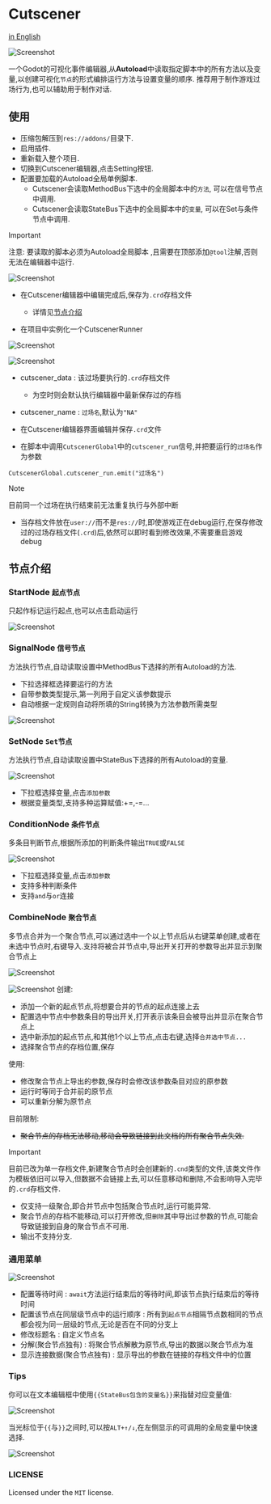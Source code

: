 # Cutscener
[in English](https://github.com/CodePlayK/Godot4-Cutscener/blob/master/README-en.md)

![Screenshot](Cutscener/resource/logo-large.png)

一个Godot的可视化事件编辑器,从**Autoload**中读取指定脚本中的所有方法以及变量,以创建可视化`节点`的形式编排运行方法与设置变量的顺序.
推荐用于制作游戏过场行为,也可以辅助用于制作对话.

## 使用
- 压缩包解压到`res://addons/`目录下.
- 启用插件.
- 重新载入整个项目.
- 切换到Cutscener编辑器,点击Setting按钮.
- 配置要加载的Autoload全局单例脚本.
   - Cutscener会读取MethodBus下选中的全局脚本中的`方法`, 可以在信号节点中调用.
   - Cutscener会读取StateBus下选中的全局脚本中的`变量`, 可以在Set与条件节点中调用.
> [!IMPORTANT]
> 注意: 要读取的脚本必须为Autoload全局脚本 ,且需要在顶部添加`@tool`注解,否则无法在编辑器中运行.

![Screenshot](doc/screenshot/setting-1.png)

- 在Cutscener编辑器中编辑完成后,保存为`.crd`存档文件
   - 详情见[节点介绍](https://github.com/CodePlayK/Godot-Cutscener#节点介绍)

- 在项目中实例化一个CutscenerRunner

![Screenshot](doc/screenshot/CutscenerRunner.png)

![Screenshot](doc/screenshot/CutscenerRunnerConfig.png)

  - cutscener_data : 该过场要执行的`.crd`存档文件
    - 为空时则会默认执行编辑器中最新保存过的存档
  - cutscener_name : `过场名`,默认为`"NA"`

- 在Cutscener编辑器界面编辑并保存`.crd`文件
- 在脚本中调用`CutscenerGlobal`中的`cutscener_run`信号,并把要运行的`过场名`作为参数
```
CutscenerGlobal.cutscener_run.emit("过场名")
```
> [!NOTE]
> 目前同一个过场在执行结束前无法重复执行与外部中断
- 当存档文件放在`user://`而不是`res://`时,即使游戏正在debug运行,在保存修改过的过场存档文件(`.crd`)后,依然可以即时看到修改效果,不需要重启游戏debug
## 节点介绍
### StartNode `起点节点`
只起作标记运行起点,也可以点击启动运行

![Screenshot](doc/screenshot/StartNode.png)
### SignalNode `信号节点`
方法执行节点,自动读取设置中MethodBus下选择的所有Autoload的方法.

- 下拉选择框选择要运行的方法
- 自带参数类型提示,第一列用于自定义该参数提示
- 自动根据一定规则自动将所填的String转换为方法参数所需类型
  
![Screenshot](doc/screenshot/SignalNode.png)
### SetNode `Set节点`
方法执行节点,自动读取设置中StateBus下选择的所有Autoload的变量.

![Screenshot](doc/screenshot/SetNode.png)
- 下拉框选择变量,点击`添加参数`
- 根据变量类型,支持多种运算赋值:+=,-=...

### ConditionNode `条件节点`
多条目判断节点,根据所添加的判断条件输出`TRUE`或`FALSE`

![Screenshot](doc/screenshot/ConditionNode.png)
- 下拉框选择变量,点击`添加参数`
- 支持多种判断条件
- 支持`and`与`or`连接


### CombineNode `聚合节点`
多节点合并为一个聚合节点,可以通过选中一个以上节点后从右键菜单创建,或者在未选中节点时,右键导入.支持将被合并节点中,导出开关打开的参数导出并显示到聚合节点上

![Screenshot](doc/screenshot/CombineNode.png)

![Screenshot](doc/screenshot/CombineNode1.png)
创建:
- 添加一个新的起点节点,将想要合并的节点的起点连接上去
- 配置选中节点中参数条目的导出开关,打开表示该条目会被导出并显示在聚合节点上
- 选中新添加的起点节点,和其他1个以上节点,点击右键,选择`合并选中节点...`
- 选择聚合节点的存档位置,保存

使用:
- 修改聚合节点上导出的参数,保存时会修改该参数条目对应的原参数
- 运行时等同于合并前的原节点
- 可以重新分解为原节点

目前限制:
- ~~聚合节点的存档无法移动,移动会导致链接到此文档的所有聚合节点失效.~~
> [!IMPORTANT]
> 目前已改为单一存档文件,新建聚合节点时会创建新的`.cnd`类型的文件,该类文件作为模板依旧可以导入,但数据不会链接上去,可以任意移动和删除,不会影响导入完毕的`.crd`存档文件.
- 仅支持一级聚合,即合并节点中包括聚合节点时,运行可能异常.
- 聚合节点的存档不能移动,可以打开修改,但`删除`其中导出过参数的节点,可能会导致链接到自身的聚合节点不可用.
- 输出不支持分支.

### 通用菜单

![Screenshot](doc/screenshot/Menu.png)
- 配置等待时间 : `await`方法运行结束后的等待时间,即该节点执行结束后的等待时间
- 配置该节点在同层级节点中的运行顺序 : 所有到`起点节点`相隔节点数相同的节点都会视为同一层级的节点,无论是否在不同的分支上
- 修改标题名 : 自定义节点名
- 分解(聚合节点独有) : 将聚合节点解散为原节点,导出的数据以聚合节点为准
- 显示连接数据(聚合节点独有) : 显示导出的参数在链接的存档文件中的位置
  
### Tips
你可以在文本编辑框中使用`{{StateBus包含的变量名}}`来指替对应变量值:

![Screenshot](doc/screenshot/get_global.png)

当光标位于`{{`与`}}`之间时,可以按`ALT+↑/↓`,在左侧显示的可调用的全局变量中快速选择.

![Screenshot](doc/screenshot/get_global-1.png)
### LICENSE
Licensed under the `MIT` license.

